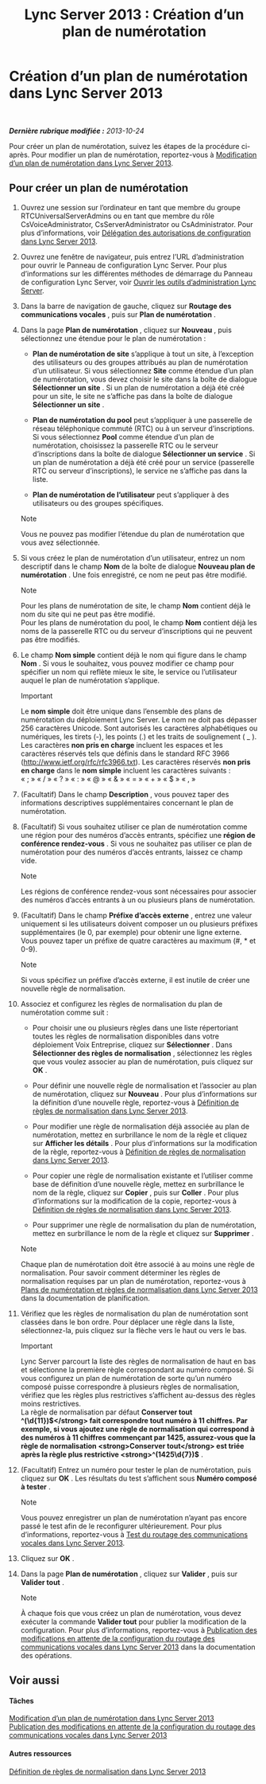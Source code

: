 ﻿---
title: 'Lync Server 2013 : Création d’un plan de numérotation'
TOCTitle: Création d’un plan de numérotation
ms:assetid: d2fef3d0-7e78-4591-b712-d62ac71d71a5
ms:mtpsurl: https://technet.microsoft.com/fr-fr/library/Gg398909(v=OCS.15)
ms:contentKeyID: 49298944
ms.date: 05/20/2016
mtps_version: v=OCS.15
ms.translationtype: HT
---

# Création d’un plan de numérotation dans Lync Server 2013

 

_**Dernière rubrique modifiée :** 2013-10-24_

Pour créer un plan de numérotation, suivez les étapes de la procédure ci-après. Pour modifier un plan de numérotation, reportez-vous à [Modification d’un plan de numérotation dans Lync Server 2013](lync-server-2013-modify-a-dial-plan.md).

## Pour créer un plan de numérotation

1.  Ouvrez une session sur l’ordinateur en tant que membre du groupe RTCUniversalServerAdmins ou en tant que membre du rôle CsVoiceAdministrator, CsServerAdministrator ou CsAdministrator. Pour plus d’informations, voir [Délégation des autorisations de configuration dans Lync Server 2013](lync-server-2013-delegate-setup-permissions.md).

2.  Ouvrez une fenêtre de navigateur, puis entrez l’URL d’administration pour ouvrir le Panneau de configuration Lync Server. Pour plus d’informations sur les différentes méthodes de démarrage du Panneau de configuration Lync Server, voir [Ouvrir les outils d’administration Lync Server](lync-server-2013-open-lync-server-administrative-tools.md).

3.  Dans la barre de navigation de gauche, cliquez sur **Routage des communications vocales** , puis sur **Plan de numérotation** .

4.  Dans la page **Plan de numérotation** , cliquez sur **Nouveau** , puis sélectionnez une étendue pour le plan de numérotation :
    
      - **Plan de numérotation de site** s’applique à tout un site, à l’exception des utilisateurs ou des groupes attribués au plan de numérotation d’un utilisateur. Si vous sélectionnez **Site** comme étendue d’un plan de numérotation, vous devez choisir le site dans la boîte de dialogue **Sélectionner un site** . Si un plan de numérotation a déjà été créé pour un site, le site ne s’affiche pas dans la boîte de dialogue **Sélectionner un site** .
    
      - **Plan de numérotation du pool** peut s’appliquer à une passerelle de réseau téléphonique commuté (RTC) ou à un serveur d’inscriptions. Si vous sélectionnez **Pool** comme étendue d’un plan de numérotation, choisissez la passerelle RTC ou le serveur d’inscriptions dans la boîte de dialogue **Sélectionner un service** . Si un plan de numérotation a déjà été créé pour un service (passerelle RTC ou serveur d’inscriptions), le service ne s’affiche pas dans la liste.
    
      - **Plan de numérotation de l’utilisateur** peut s’appliquer à des utilisateurs ou des groupes spécifiques.
    
    > [!note]  
    > Vous ne pouvez pas modifier l’étendue du plan de numérotation que vous avez sélectionnée.

5.  Si vous créez le plan de numérotation d’un utilisateur, entrez un nom descriptif dans le champ **Nom** de la boîte de dialogue **Nouveau plan de numérotation** . Une fois enregistré, ce nom ne peut pas être modifié.
    
    > [!note]  
    > Pour les plans de numérotation de site, le champ <strong>Nom</strong> contient déjà le nom du site qui ne peut pas être modifié.<br />
    Pour les plans de numérotation du pool, le champ <strong>Nom</strong> contient déjà les noms de la passerelle RTC ou du serveur d’inscriptions qui ne peuvent pas être modifiés.

6.  Le champ **Nom simple** contient déjà le nom qui figure dans le champ **Nom** . Si vous le souhaitez, vous pouvez modifier ce champ pour spécifier un nom qui reflète mieux le site, le service ou l’utilisateur auquel le plan de numérotation s’applique.
    
    > [!important]  
    > Le <strong>nom simple</strong> doit être unique dans l’ensemble des plans de numérotation du déploiement Lync Server. Le nom ne doit pas dépasser 256 caractères Unicode. Sont autorisés les caractères alphabétiques ou numériques, les tirets (-), les points (.) et les traits de soulignement ( _ ).<br />
    Les caractères <strong>non pris en charge</strong> incluent les espaces et les caractères réservés tels que définis dans le standard RFC 3966 (http://www.ietf.org/rfc/rfc3966.txt). Les caractères réservés <strong>non pris en charge</strong> dans le <strong>nom simple</strong> incluent les caractères suivants :<br />
    « ; » « / » « ? » « : » « @ » « &amp; » « = » « + » « $ » « , »

7.  (Facultatif) Dans le champ **Description** , vous pouvez taper des informations descriptives supplémentaires concernant le plan de numérotation.

8.  (Facultatif) Si vous souhaitez utiliser ce plan de numérotation comme une région pour des numéros d’accès entrants, spécifiez une **région de conférence rendez-vous** . Si vous ne souhaitez pas utiliser ce plan de numérotation pour des numéros d’accès entrants, laissez ce champ vide.
    
    > [!note]  
    > Les régions de conférence rendez-vous sont nécessaires pour associer des numéros d’accès entrants à un ou plusieurs plans de numérotation.

9.  (Facultatif) Dans le champ **Préfixe d’accès externe** , entrez une valeur uniquement si les utilisateurs doivent composer un ou plusieurs préfixes supplémentaires (le 0, par exemple) pour obtenir une ligne externe. Vous pouvez taper un préfixe de quatre caractères au maximum (\#, \* et 0-9).
    
    > [!note]  
    > Si vous spécifiez un préfixe d’accès externe, il est inutile de créer une nouvelle règle de normalisation.

10. Associez et configurez les règles de normalisation du plan de numérotation comme suit :
    
      - Pour choisir une ou plusieurs règles dans une liste répertoriant toutes les règles de normalisation disponibles dans votre déploiement Voix Entreprise, cliquez sur **Sélectionner** . Dans **Sélectionner des règles de normalisation** , sélectionnez les règles que vous voulez associer au plan de numérotation, puis cliquez sur **OK** .
    
      - Pour définir une nouvelle règle de normalisation et l’associer au plan de numérotation, cliquez sur **Nouveau** . Pour plus d’informations sur la définition d’une nouvelle règle, reportez-vous à [Définition de règles de normalisation dans Lync Server 2013](lync-server-2013-defining-normalization-rules.md).
    
      - Pour modifier une règle de normalisation déjà associée au plan de numérotation, mettez en surbrillance le nom de la règle et cliquez sur **Afficher les détails** . Pour plus d’informations sur la modification de la règle, reportez-vous à [Définition de règles de normalisation dans Lync Server 2013](lync-server-2013-defining-normalization-rules.md).
    
      - Pour copier une règle de normalisation existante et l’utiliser comme base de définition d’une nouvelle règle, mettez en surbrillance le nom de la règle, cliquez sur **Copier** , puis sur **Coller** . Pour plus d’informations sur la modification de la copie, reportez-vous à [Définition de règles de normalisation dans Lync Server 2013](lync-server-2013-defining-normalization-rules.md).
    
      - Pour supprimer une règle de normalisation du plan de numérotation, mettez en surbrillance le nom de la règle et cliquez sur **Supprimer** .
    
    > [!note]  
    > Chaque plan de numérotation doit être associé à au moins une règle de normalisation. Pour savoir comment déterminer les règles de normalisation requises par un plan de numérotation, reportez-vous à <a href="lync-server-2013-dial-plans-and-normalization-rules.md">Plans de numérotation et règles de normalisation dans Lync Server 2013</a> dans la documentation de planification.

11. Vérifiez que les règles de normalisation du plan de numérotation sont classées dans le bon ordre. Pour déplacer une règle dans la liste, sélectionnez-la, puis cliquez sur la flèche vers le haut ou vers le bas.
    
    > [!important]  
    > Lync Server parcourt la liste des règles de normalisation de haut en bas et sélectionne la première règle correspondant au numéro composé. Si vous configurez un plan de numérotation de sorte qu’un numéro composé puisse correspondre à plusieurs règles de normalisation, vérifiez que les règles plus restrictives s’affichent au-dessus des règles moins restrictives.<br />
    La règle de normalisation par défaut <strong>Conserver tout</strong> <strong>^(\d{11})$</strong> fait correspondre tout numéro à 11 chiffres. Par exemple, si vous ajoutez une règle de normalisation qui correspond à des numéros à 11 chiffres commençant par 1425, assurez-vous que la règle de normalisation <strong>Conserver tout</strong> est triée après la règle plus restrictive <strong>^(1425\d{7})$</strong> .

12. (Facultatif) Entrez un numéro pour tester le plan de numérotation, puis cliquez sur **OK** . Les résultats du test s’affichent sous **Numéro composé à tester** .
    
    > [!note]  
    > Vous pouvez enregistrer un plan de numérotation n’ayant pas encore passé le test afin de le reconfigurer ultérieurement. Pour plus d’informations, reportez-vous à <a href="lync-server-2013-test-voice-routing.md">Test du routage des communications vocales dans Lync Server 2013</a>.

13. Cliquez sur **OK** .

14. Dans la page **Plan de numérotation** , cliquez sur **Valider** , puis sur **Valider tout** .
    
    > [!note]  
    > À chaque fois que vous créez un plan de numérotation, vous devez exécuter la commande <strong>Valider tout</strong> pour publier la modification de la configuration. Pour plus d’informations, reportez-vous à <a href="lync-server-2013-publish-pending-changes-to-the-voice-routing-configuration.md">Publication des modifications en attente de la configuration du routage des communications vocales dans Lync Server 2013</a> dans la documentation des opérations.

## Voir aussi

#### Tâches

[Modification d’un plan de numérotation dans Lync Server 2013](lync-server-2013-modify-a-dial-plan.md)  
[Publication des modifications en attente de la configuration du routage des communications vocales dans Lync Server 2013](lync-server-2013-publish-pending-changes-to-the-voice-routing-configuration.md)  

#### Autres ressources

[Définition de règles de normalisation dans Lync Server 2013](lync-server-2013-defining-normalization-rules.md)

